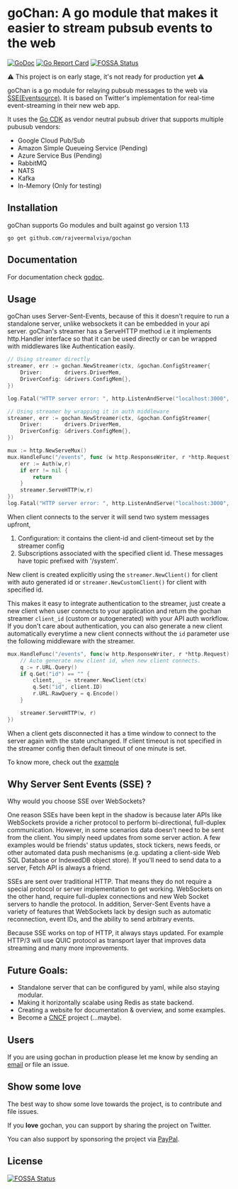 # goChan: A go module that makes it easier to stream pubsub events to the web

[![GoDoc](https://godoc.org/github.com/rajveermalviya/gochan?status.svg)](https://godoc.org/github.com/rajveermalviya/gochan)
[![Go Report Card](https://goreportcard.com/badge/github.com/rajveermalviya/gochan)](https://goreportcard.com/report/rajveermalviya/gochan)
[![FOSSA Status](https://app.fossa.io/api/projects/git%2Bgithub.com%2Frajveermalviya%2Fgochan.svg?type=shield)](https://app.fossa.io/projects/git%2Bgithub.com%2Frajveermalviya%2Fgochan?ref=badge_shield)

⚠ This project is on early stage, it's not ready for production yet ⚠

goChan is a go module for relaying pubsub messages to the web via
[SSE(Eventsource)](https://en.wikipedia.org/wiki/Server-sent_events).
It is based on Twitter's implementation for real-time event-streaming
in their new web app.

It uses the [Go CDK](https://gocloud.dev) as vendor neutral pubsub driver
that supports multiple pubusub vendors:

- Google Cloud Pub/Sub
- Amazon Simple Queueing Service (Pending)
- Azure Service Bus (Pending)
- RabbitMQ
- NATS
- Kafka
- In-Memory (Only for testing)

## Installation

goChan supports Go modules and built against go version 1.13

```shell
go get github.com/rajveermalviya/gochan
```

## Documentation

For documentation check [godoc](https://godoc.org/github.com/rajveermalviya/gochan).

## Usage

goChan uses Server-Sent-Events, because of this it doesn't require to run a
standalone server, unlike websockets it can be embedded in your api server.
goChan's streamer has a ServeHTTP method i.e it implements http.Handler
interface so that it can be used directly or can be wrapped with middlewares
like Authentication easily.

```go
// Using streamer directly
streamer, err := gochan.NewStreamer(ctx, &gochan.ConfigStreamer{
	Driver:       drivers.DriverMem,
	DriverConfig: &drivers.ConfigMem{},
})

log.Fatal("HTTP server error: ", http.ListenAndServe("localhost:3000", streamer))
```

```go
// Using streamer by wrapping it in auth middleware
streamer, err := gochan.NewStreamer(ctx, &gochan.ConfigStreamer{
	Driver:       drivers.DriverMem,
	DriverConfig: &drivers.ConfigMem{},
})

mux := http.NewServeMux()
mux.HandleFunc("/events", func (w http.ResponseWriter, r *http.Request) {
    err := Auth(w,r)
    if err != nil {
        return
    }
    streamer.ServeHTTP(w,r)
})
log.Fatal("HTTP server error: ", http.ListenAndServe("localhost:3000", mux))
```

When client connects to the server it will send two system messages upfront,

1. Configuration: it contains the client-id and client-timeout set by the
   streamer config
2. Subscriptions associated with the specified client id. These messages have
   topic prefixed with '/system'.

New client is created explicitly using the `streamer.NewClient()` for
client with auto generated id or `streamer.NewCustomClient()` for client
with specified id.

This makes it easy to integrate authentication to the streamer, just create
a new client when user connects to your application and return the gochan
streamer `client_id` (custom or autogenerated) with your API auth workflow.
If you don't care about authentication, you can also generate a new client
automatically everytime a new client connects without the `id` parameter
use the following middleware with the streamer.

```go
mux.HandleFunc("/events", func(w http.ResponseWriter, r *http.Request) {
    // Auto generate new client id, when new client connects.
    q := r.URL.Query()
    if q.Get("id") == "" {
        client, _ := streamer.NewClient(ctx)
        q.Set("id", client.ID)
        r.URL.RawQuery = q.Encode()
    }

    streamer.ServeHTTP(w, r)
})
```

When a client gets disconnected it has a time window to connect to the server
again with the state unchanged. If client timeout is not specified in the
streamer config then default timeout of one minute is set.

To know more, check out the [example](examples/1000topics)

## Why Server Sent Events (SSE) ?

Why would you choose SSE over WebSockets?

One reason SSEs have been kept in the shadow is because later APIs like
WebSockets provide a richer protocol to perform bi-directional, full-duplex
communication. However, in some scenarios data doesn't need to be sent from the
client. You simply need updates from some server action. A few examples would
be friends' status updates, stock tickers, news feeds, or other automated data
push mechanisms (e.g. updating a client-side Web SQL Database or IndexedDB
object store). If you'll need to send data to a server, Fetch API is always a
friend.

SSEs are sent over traditional HTTP. That means they do not require a special
protocol or server implementation to get working. WebSockets on the other hand,
require full-duplex connections and new Web Socket servers to handle the
protocol. In addition, Server-Sent Events have a variety of features that
WebSockets lack by design such as automatic reconnection, event IDs, and the
ability to send arbitrary events.

Because SSE works on top of HTTP, it always stays updated. For example HTTP/3
will use QUIC protocol as transport layer that improves data streaming and many
more improvements.

## Future Goals:

- Standalone server that can be configured by yaml, while also staying modular.
- Making it horizontally scalabe using Redis as state backend.
- Creating a website for documentation & overview, and some examples.
- Become a [CNCF](https://cncf.io) project (...maybe).

## Users

If you are using gochan in production please let me know by sending an
[email](mailto:rajveer0malviya@gmail.com) or file an issue.

## Show some love

The best way to show some love towards the project, is to contribute and file
issues.

If you **love** gochan, you can support by sharing the project on Twitter.

You can also support by sponsoring the project via [PayPal](https://paypal.me/rajveermalviya).

## License

[![FOSSA Status](https://app.fossa.io/api/projects/git%2Bgithub.com%2Frajveermalviya%2Fgochan.svg?type=large)](https://app.fossa.io/projects/git%2Bgithub.com%2Frajveermalviya%2Fgochan?ref=badge_large)

